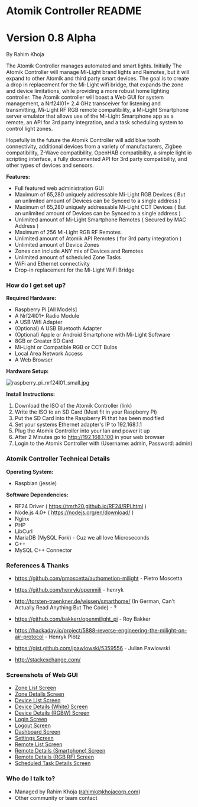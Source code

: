 # Atomik Controller README #

# Version 0.8 Alpha
By Rahim Khoja

The Atomik Controller manages automated and smart lights. Initially The Atomik Controller will manage Mi-Light brand lights and Remotes, but it will expand to other Atomik and third party smart devices. The goal is to create a drop in replacement for the Mi-Light wifi bridge, that expands the zone and device limitations, while providing a more robust home lighting controller. The Atomik controller will boast a Web GUI for system management, a Nrf24l01+ 2.4 GHz transceiver for listening and transmitting, Mi-Light RF RGB remote compatibility, a Mi-Light Smartphone server emulator that allows use of the Mi-Light Smartphone app as a remote, an API for 3rd party integration, and a task scheduling system to control light zones. 

Hopefully in the future the Atomik Controller will add blue tooth connectivity, additional devices from a variety of manufacturers, Zigbee compatibility, Z-Wave compatibility, OpenHAB compatibility, a simple light io scripting interface, a fully documented API for 3rd party compatibility, and other types of devices and sensors. 



 **Features:**

 * Full featured web administration GUI
 * Maximum of 65,280 uniquely addressable Mi-Light RGB Devices ( But an unlimited amount of Devices can be Synced to a single address ) 
 * Maximum of 65,280 uniquely addressable Mi-Light CCT Devices ( But an unlimited amount of Devices can be Synced to a single address ) 
 * Unlimited amount of Mi-Light Smartphone Remotes ( Secured by MAC Address )
 * Maximum of 256 Mi-Light RGB RF Remotes
 * Unlimited amount of Atomik API Remotes ( for 3rd party integration )
 * Unlimited amount of Device Zones
 * Zones can include ANY mix of Devices and Remotes
 * Unlimited amount of scheduled Zone Tasks
 * WiFi and Ethernet connectivity
 * Drop-in replacement for the Mi-Light WiFi Bridge 

### How do I get set up? ###


 **Required Hardware:**

 
 * Raspberry Pi [All Models]
 * A Nrf24l01+ Radio Module
 * A USB Wifi Adapter
 * (Optional) A USB Bluetooth Adapter
 * (Optional) Apple or Android Smartphone with Mi-Light Software
 * 8GB or Greater SD Card
 * Mi-Light or Compatible RGB or CCT Bulbs
 * Local Area Network Access
 * A Web Browser



 **Hardware Setup:**


![raspberry_pi_nrf24l01_small.jpg](https://bitbucket.org/repo/z4EyAd/images/989963794-raspberry_pi_nrf24l01_small.jpg)


 **Install Instructions:**
 
 1. Download the ISO of the Atomik Controller (link)
 2. Write the ISO to an SD Card (Must fit in your Raspberry Pi)
 3. Put the SD Card into the Raspberry Pi that has been modified
 3. Set your systems Ethernet adapter's IP to 192.168.1.1 
 4. Plug the Atomik Controller into your lan and power it up
 6. After 2 Minutes go to http://192.168.1.100 in your web browser
 7. Login to the Atomik Controller with (Username: admin, Password: admin) 
 

### Atomik Controller Technical Details ###


 **Operating System:**

 
 * Raspbian (jessie)


 **Software Dependencies:**


 * RF24 Driver ( https://tmrh20.github.io/RF24/RPi.html )
 * Node.js 4.0+ ( https://nodejs.org/en/download/ )
 * Nginx
 * PHP
 * LibCurl
 * MariaDB (MySQL Fork) - Cuz we all love Microseconds
 * G++
 * MySQL C++ Connector


### References & Thanks ###

 * https://github.com/pmoscetta/authometion-milight  - Pietro Moscetta
 * https://github.com/henryk/openmili  - henryk
 * http://torsten-traenkner.de/wissen/smarthome/ (In German, Can't Actually Read Anything But The Code) - ?
 * https://github.com/bakkerr/openmilight_pi  - Roy Bakker
 * https://hackaday.io/project/5888-reverse-engineering-the-milight-on-air-protocol  - Henryk Plötz
 * https://gist.github.com/jpawlowski/5359556  - Julian Pawlowski

 * http://stackexchange.com/ 


### Screenshots of Web GUI ###

 * [Zone List Screen](https://i.imgsafe.org/6f1bf11c52.png)
 * [Zone Details Screen](https://i.imgsafe.org/6f1c079e18.png) 
 * [Device List Screen](https://i.imgsafe.org/6f1b373281.png)
 * [Device Details (White) Screen](https://i.imgsafe.org/6f1ad91fc0.png)
 * [Device Details (RGBW) Screen](https://i.imgsafe.org/6f1ae13f74.png)
 * [Login Screen](https://i.imgsafe.org/6f1bc9b8b6.png)
 * [Logout Screen](https://i.imgsafe.org/6f1b87a10d.png)
 * [Dashboard Screen](https://i.imgsafe.org/6f1ac5725d.png)
 * [Settings Screen](https://i.imgsafe.org/6f1bce3dd7.png)
 * [Remote List Screen](https://i.imgsafe.org/6f1be38077.png)
 * [Remote Details (Smartphone) Screen](https://i.imgsafe.org/6f1b349821.png)
 * [Remote Details (RGB RF) Screen](https://i.imgsafe.org/6f1bcc02db.png)
 * [Scheduled Task Details Screen](https://i.imgsafe.org/6f1b93bb37.png)



### Who do I talk to? ###

* Managed by Rahim Khoja (rahimk@khojacorp.com)
* Other community or team contact